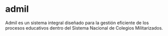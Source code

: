 # admil
Admil es un sistema integral diseñado para la gestión eficiente de los procesos educativos dentro del Sistema Nacional de Colegios Militarizados. 
